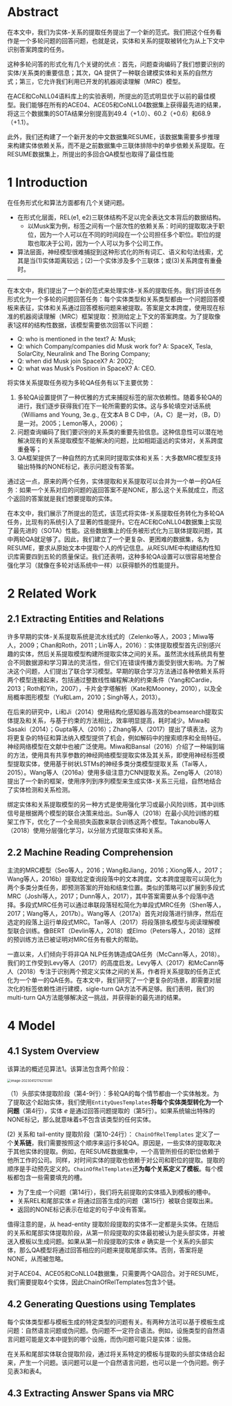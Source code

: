 # Abstract

在本文中，我们为实体-关系的提取任务提出了一个新的范式。我们把这个任务看作是一个多轮问题的回答问题，也就是说，实体和关系的提取被转化为从上下文中识别答案跨度的任务。

这种多轮问答的形式化有几个关键的优点：首先，问题查询编码了我们想要识别的实体/关系类的重要信息；其次，QA 提供了一种联合建模实体和关系的自然方式；第三，它允许我们利用已开发的机器阅读理解（MRC）模型。

在ACE和CoNLL04语料库上的实验表明，所提出的范式明显优于以前的最佳模型。我们能够在所有的ACE04、ACE05和CoNLL04数据集上获得最先进的结果，将这三个数据集的SOTA结果分别提高到49.4（+1.0）、60.2（+0.6）和68.9（+1.1）。

此外，我们还构建了一个新开发的中文数据集RESUME，该数据集需要多步推理来构建实体依赖关系，而不是之前数据集中三联体排除中的单步依赖关系提取。在RESUME数据集上，所提出的多回合QA模型也取得了最佳性能

# 1 Introduction

在任务形式化和算法方面都有几个关键问题。

- 在形式化层面，REL(e1, e2)三联体结构不足以完全表达文本背后的数据结构。
  - 以Musk案为例，标签之间有一个层次性的依赖关系：时间的提取取决于职位，因为一个人可以在不同的时间段在一个公司担任多个职位。职位的提取也取决于公司，因为一个人可以为多个公司工作。
- 算法层面，神经模型很难捕捉到这种形式化的所有词汇、语义和句法线索，尤其是当(1)实体距离较远；(2)一个实体涉及多个三联体；或(3)关系跨度有重叠时。

---

在本文中，我们提出了一个新的范式来处理实体-关系的提取任务。我们将该任务形式化为一个多轮的问题回答任务：每个实体类型和关系类型都由一个问题回答模板来表征，实体和关系通过回答模板问题来被提取。答案是文本跨度，使用现在标准的机器阅读理解（MRC）框架提取：预测给定上下文的答案跨度。为了提取像表1这样的结构性数据，该模型需要依次回答以下问题：

- Q: who is mentioned in the text? A: Musk;
- Q: which Company/companies did Musk work for? A: SpaceX, Tesla, SolarCity, Neuralink and The Boring Company;
- Q: when did Musk join SpaceX? A: 2002;
- Q: what was Musk’s Position in SpaceX? A: CEO.

将实体关系提取任务视为多轮QA任务有以下主要优势：

1. 多轮QA设置提供了一种优雅的方式来捕捉标签的层次依赖性。随着多轮QA的进行，我们逐步获得我们在下一轮所需要的实体。这与多轮填空对话系统（Williams and Young, 3e.g., 在文本A B C D中，（A，C）是一对，（B，D）是一对。2005；Lemon等人，2006）；
2. 问题查询编码了我们要识别的关系类的重要先验信息。这种信息性可以潜在地解决现有的关系提取模型不能解决的问题，比如相距遥远的实体对，关系跨度重叠等；
3. QA框架提供了一种自然的方式来同时提取实体和关系：大多数MRC模型支持输出特殊的NONE标记，表示问题没有答案。

通过这一点，原来的两个任务，实体提取和关系提取可以合并为一个单一的QA任务：如果一个关系对应的问题的返回答案不是NONE，那么这个关系就成立，而这个返回的答案就是我们想要提取的实体。

在本文中，我们展示了所提出的范式，该范式将实体-关系提取任务转化为多轮QA任务，比现有的系统引入了显著的性能提升。它在ACE和CoNLL04数据集上实现了最先进的（SOTA）性能。这些数据集上的任务被形式化为三联体提取问题，其中两轮QA就足够了。因此，我们建立了一个更复杂、更困难的数据集，名为RESUME，要求从原始文本中提取个人的传记信息。从RESUME中构建结构性知识库需要四到五轮的质量保证。我们还表明，这种多轮QA设置可以很容易地整合强化学习（就像在多轮对话系统中一样）以获得额外的性能提升。

# 2 Related Work

## 2.1 Extracting Entities and Relations

许多早期的实体-关系提取系统是流水线式的（Zelenko等人，2003；Miwa等人，2009；Chan和Roth，2011；Lin等人，2016）：实体提取模型首先识别感兴趣的实体，然后关系提取模型构建所提取实体之间的关系。虽然流水线系统具有整合不同数据源和学习算法的灵活性，但它们在错误传播方面受到很大影响。为了解决这个问题，人们提出了联合学习模型。早期的联合学习方法通过各种依赖关系将两个模型连接起来，包括通过整数线性编程解决的约束条件（Yang和Cardie，2013；Roth和Yih，2007），卡片金字塔解析（Kate和Mooney，2010），以及全局概率图形模型（Yu和Lam，2010；Singh等人，2013）。

在后来的研究中，Li和Ji（2014）使用结构化感知器与高效的beamsearch提取实体提及和关系，与基于约束的方法相比，效率明显提高，耗时减少。Miwa和Sasaki（2014）；Gupta等人（2016）；Zhang等人（2017）提出了填表法，这为将更复杂的特征和算法纳入模型提供了机会，例如解码中的搜索顺序和全局特征。神经网络模型在文献中也被广泛使用。Miwa和Bansal（2016）介绍了一种端到端的方法，使用具有共享参数的神经网络模型提取实体及其关系，即使用神经标签模型提取实体，使用基于树状LSTMs的神经多类分类模型提取关系（Tai等人，2015）。Wang等人（2016a）使用多级注意力CNN提取关系。Zeng等人（2018）提出了一个新的框架，使用序列到序列模型来生成实体-关系三元组，自然地结合了实体检测和关系检测。

绑定实体和关系提取模型的另一种方式是使用强化学习或最小风险训练，其中训练信号是根据两个模型的联合决策来给出。Sun等人（2018）在最小风险训练的框架工作下，优化了一个全局损失函数来联合训练这两个模型。Takanobu等人（2018）使用分层强化学习，以分层方式提取实体和关系。 

## 2.2 Machine Reading Comprehension

主流的MRC模型（Seo等人，2016；Wang和Jiang，2016；Xiong等人，2017；Wang等人，2016b）提取给定查询段落中的文本跨度。文本跨度提取可以简化为两个多类分类任务，即预测答案的开始和结束位置。类似的策略可以扩展到多段式MRC（Joshi等人，2017；Dunn等人，2017），其中答案需要从多个段落中选择。多段式MRC任务可以通过串联段落轻松简化为单段式MRC任务（Shen等人，2017；Wang等人，2017b）。Wang等人（2017a）首先对段落进行排序，然后在选定的段落上运行单段式MRC。Tan等人（2017）将段落排名模型与阅读理解模型联合训练。像BERT（Devlin等人，2018）或Elmo（Peters等人，2018）这样的预训练方法已被证明对MRC任务有极大的帮助。

一直以来，人们倾向于将非QA NLP任务铸造成QA任务（McCann等人，2018）。我们的工作受到Levy等人（2017）的高度启发。Levy等人（2017）和McCann等人（2018）专注于识别两个预定义实体之间的关系，作者将关系提取的任务正式化为一个单一的QA任务。在本文中，我们研究了一个更复杂的场景，即需要对层次化的标签依赖性进行建模，sigle-turn QA方法不再足够。我们表明，我们的multi-turn QA方法能够解决这一挑战，并获得新的最先进的结果。

# 4 Model

## 4.1 System Overview

该算法的概述见算法1。该算法包含两个阶段：

<img src="https://s2.loli.net/2023/04/12/aethnfd6curgiRq.png" alt="image-20230412174210381" style="zoom: 53%;" />

（1）头部实体提取阶段（第4-9行）：多轮QA的每个情节都由一个实体触发。为了提取这个起始实体，我们使用`EntityQuesTemplates`**将每个实体类型转化为一个问题**（第4行），实体 $e$ 是通过回答问题提取的（第5行）。如果系统输出特殊的NONE标记，那么就意味着s不包含该类型的任何实体。

(2) 关系和 tail-entity 提取阶段（第10-24行）： `ChainOfRelTemplates` 定义了一个**关系链**，我们需要按照这个顺序来运行多轮QA。原因是，一些实体的提取取决于其他实体的提取。例如，在RESUME数据集中，一个高管所担任的职位依赖于他所工作的公司。同样，对时间实体的提取也依赖于对公司和职位的提取。提取的顺序是手动预先定义的。`ChainOfRelTemplates`还**为每个关系定义了模板**。每个模板都包含一些需要填充的槽。

- 为了生成一个问题（第14行），我们将先前提取的实体插入到模板的槽中。
- 关系REL和尾部实体 $e$ 将通过回答生成的问题（第15行）被联合提取出来。
- 返回的NONE标记表示在给定的句子中没有答案。

值得注意的是，从 head-entity 提取阶段提取的实体不一定都是头实体。在随后的关系和尾部实体提取阶段，从第一阶段提取的实体最初被认为是头部实体，并被送入模板以生成问题。如果从第一阶段提取的实体 $e$ 确实是一个关系的头部实体，那么QA模型将通过回答相应的问题来提取尾部实体。否则，答案将是NONE，从而被忽略。

对于ACE04、ACE05和CoNLL04数据集，只需要两个QA回合。对于RESUME，我们需要提取4个实体，因此ChainOfRelTemplates包含3个链。

## 4.2 Generating Questions using Templates

每个实体类型都与模板生成的特定类型的问题有关。有两种方法可以基于模板生成问题：自然语言问题或伪问题。伪问题不一定符合语法。例如，设施类型的自然语言问题可能是文本中提到的哪个设施，而伪问题可能只是实体：设施。

在关系和尾部实体联合提取阶段，通过将关系特定的模板与提取的头部实体结合起来，产生一个问题。该问题可以是一个自然语言问题，也可以是一个伪问题。例子见表3和表4。

## 4.3 Extracting Answer Spans via MRC

##  

























